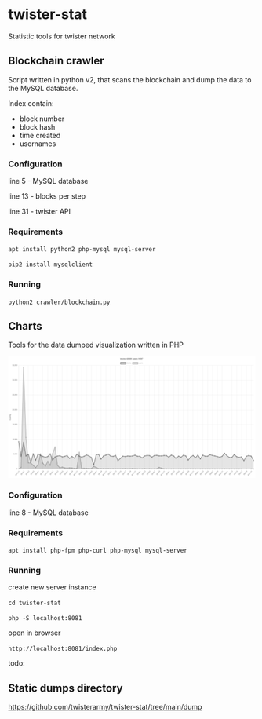 # twister-stat  ⠀
Statistic tools for twister network  ⠀

## Blockchain crawler  ⠀

Script written in python v2, that scans the blockchain and dump the data to the MySQL database.  ⠀

Index contain:  ⠀

- block number  ⠀
- block hash  ⠀
- time created  ⠀
- usernames  ⠀

### Configuration  ⠀

line 5 - MySQL database  ⠀

line 13 - blocks per step  ⠀

line 31 - twister API  ⠀

### Requirements  ⠀

`apt install python2 php-mysql mysql-server`  ⠀

`pip2 install mysqlclient`  ⠀

###  Running  ⠀

`python2 crawler/blockchain.py`  ⠀

## Charts  ⠀

Tools for the data dumped visualization written in PHP  ⠀

![demo](https://raw.githubusercontent.com/twisterarmy/twister-stat/main/media/demo.png)

### Configuration  ⠀

line 8 - MySQL database  ⠀

### Requirements  ⠀

`apt install php-fpm php-curl php-mysql mysql-server`  ⠀

### Running  ⠀

create new server instance  ⠀

`cd twister-stat`  ⠀

`php -S localhost:8081`  ⠀

open in browser  ⠀

`http://localhost:8081/index.php`  ⠀

todo:  ⠀

## Static dumps directory  ⠀

https://github.com/twisterarmy/twister-stat/tree/main/dump